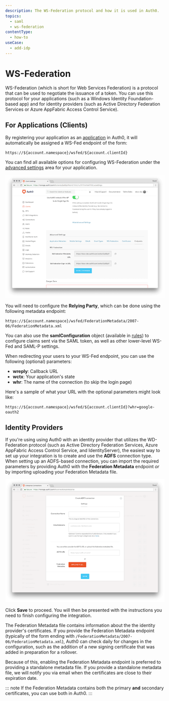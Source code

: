 ```yaml
---
description: The WS-Federation protocol and how it is used in Auth0.
topics:
  - saml
  - ws-federation
contentType:
  - how-to
useCase:
  - add-idp
---
```

# WS-Federation

WS-Federation (which is short for Web Services Federation) is a protocol that can be used to negotiate the issuance of a token. You can use this protocol for your applications (such as a Windows Identity Foundation-based app) and for identity providers (such as Active Directory Federation Services or Azure AppFabric Access Control Service).

## For Applications (Clients)

By registering your application as an [application](/applications) in Auth0, it will automatically be assigned a WS-Fed endpoint of the form:

```text
https://${account.namespace}/wsfed/${account.clientId}
```

You can find all available options for configuring WS-Federation under the [advanced settings](${manage_url}/#/applications/${account.clientId}/settings) area for your application.

![WS-Fed Endpoints](/media/articles/protocols/ws-fed-endpoints.png)

You will need to configure the **Relying Party**, which can be done using the following metadata endpoint:

```text
https://${account.namespace}/wsfed/FederationMetadata/2007-06/FederationMetadata.xml
```

You can also use the **samlConfiguration** object (available in [rules](/rules)) to configure claims sent via the SAML token, as well as other lower-level WS-Fed and SAML-P settings.

When redirecting your users to your WS-Fed endpoint, you can use the following (optional) parameters:

* **wreply**: Callback URL
* **wctx**: Your application's state
* **whr**: The name of the connection (to skip the login page)

Here's a sample of what your URL with the optional parameters might look like:

```text
https://${account.namespace}/wsfed/${account.clientId}?whr=google-oauth2
```

## Identity Providers

If you're using using Auth0 with an identity provider that utilizes the WD-Federation protocol (such as Active Directory Federation Services, Azure AppFabric Access Control Service, and IdentityServer), the easiest way to set up your integration is to create and use the **ADFS** connection type. When setting up an ADFS-based connection,  you can import the required parameters by providing Auth0 with the **Federation Metadata** endpoint *or* by importing uploading your Federation Metadata file.

![New Connection Configuration Screen](/media/articles/protocols/create-adfs-connection.png)

Click **Save** to proceed. You will then be presented with the instructions you need to finish configuring the integration.

The Federation Metadata file contains information about the the identity provider's certificates. If you provide the Federation Metadata endpoint (typically of the form ending with `/FederationMetadata/2007-06/FederationMetadata.xml`), Auth0 can check daily for changes in the configuration, such as the addition of a new signing certificate that was added in preparation for a rollover.

Because of this, enabling the Federation Metadata endpoint is preferred to providing a standalone metadata file. If you provide a standalone metadata file, we will notify you via email when the certificates are close to their expiration date.

::: note
If the Federation Metadata contains both the primary **and** secondary certificates, you can use both in Auth0.
:::
